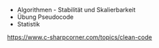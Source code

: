 * Algorithmen - Stabilität und Skalierbarkeit
* Übung Pseudocode
* Statistik

https://www.c-sharpcorner.com/topics/clean-code

